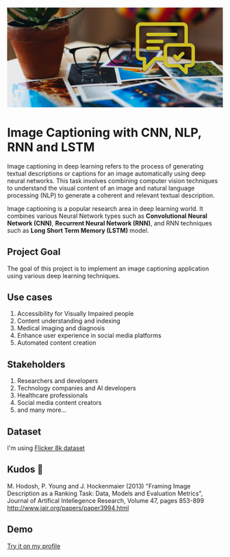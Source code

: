 ![Logo](https://github.com/tharangachaminda/image_captionning/blob/main/banner.png)


# Image Captioning with CNN, NLP, RNN and LSTM

Image captioning in deep learning refers to the process of generating textual descriptions or captions for an image automatically using deep neural networks. This task involves combining computer vision techniques to understand the visual content of an image and natural language processing (NLP) to generate a coherent and relevant textual description.

Image captioning is a popular research area in deep learning world. It combines various Neural Network types such as **Convolutional Neural Network (CNN)**, **Recurrent Neural Network (RNN)**, and RNN techniques such as **Long Short Term Memory (LSTM)** model.

## Project Goal
The goal of this project is to implement an image captioning application using various deep learning techniques.

## Use cases
1. Accessibility for Visually Impaired people
2. Content understanding and indexing
3. Medical imaging and diagnosis
4. Enhance user experience in social media platforms
5. Automated content creation

## Stakeholders
1. Researchers and developers
2. Technology companies and AI developers
3. Healthcare professionals
4. Social media content creators
5. and many more...

## Dataset
I'm using [Flicker 8k dataset](https://www.kaggle.com/datasets/adityajn105/flickr8k)

## Kudos 🙏
M. Hodosh, P. Young and J. Hockenmaier (2013) "Framing Image Description as a Ranking Task: Data, Models and Evaluation Metrics", Journal of Artifical Intellegence Research, Volume 47, pages 853-899
http://www.jair.org/papers/paper3994.html


## Demo
[Try it on my profile](http://ec2-34-215-236-233.us-west-2.compute.amazonaws.com/image_captioning)




